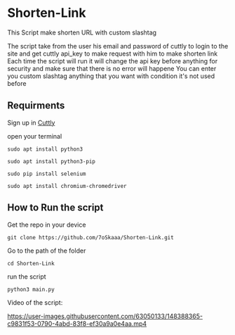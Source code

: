# Shorten-Link

This Script make shorten URL with custom slashtag

The script take from the user his email and password of cuttly to login to the site and get cuttly api_key to make request with him to make shorten link
Each time the script will run it will change the api key before anything for security and make sure that there is no error will happene
You can enter you custom slashtag anything that you want with condition it's not used before

## Requirments

Sign up in [Cuttly](https://cutt.ly/register)

open your terminal
```
sudo apt install python3
```
```
sudo apt install python3-pip
```
```
sudo pip install selenium
```
```
sudo apt install chromium-chromedriver
```

## How to Run the script

Get the repo in your device
```
git clone https://github.com/7oSkaaa/Shorten-Link.git
```
Go to the path of the folder
```
cd Shorten-Link
```
run the script
```
python3 main.py
```

Video of the script:

https://user-images.githubusercontent.com/63050133/148388365-c9831f53-0790-4abd-83f8-ef30a9a0e4aa.mp4
